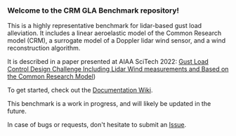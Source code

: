 ### Welcome to the CRM GLA Benchmark repository!

This is a highly representative benchmark for lidar-based gust load alleviation. It includes a linear aeroelastic model of the Common Research model (CRM), a surrogate model of a Doppler lidar wind sensor, and a wind reconstruction algorithm. 

It is described in a paper presented at AIAA SciTech 2022: [Gust Load Control Design Challenge Including Lidar Wind measurements and Based on the Common Research Model](https://doi.org/10.2514/6.2022-1934))

To get started, check out the [Documentation Wiki](https://github.com/dlr-ft-gla/GLA-Benchmark/wiki).



This benchmark is a work in progress, and will likely be updated in the future.

In case of bugs or requests, don't hesitate to submit an [Issue](https://github.com/dlr-ft-gla/GLA-Benchmark/issues).
